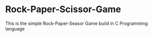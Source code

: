 # Rock-Paper-Scissor-Game
This is the simple Rock-Paper-Seasor Game build in C Programming language
